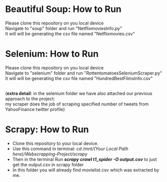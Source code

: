 # Beautiful Soup: How to Run

Please clone this repository on you local device <br/>
Navigate to "soup" folder and run "NetflixmoviesInfo.py" <br/>
It will will be generating the csv file named "Netflixmovies.csv" 

# Selenium: How to Run

Please clone this repository on you local device <br/>
Navigate to "selenium" folder and run "RottentomatoesSeleniumScraper.py" <br/>
It will will be generating the csv file named "HundredBestFilmsInfo.csv" <br/> <br/>

(<b>extra detail</b>: in the selenium folder we have also attached our previous approach to the project: <br/>
my scraper does the job of scraping specified number of tweets from YahooFinance twitter profile)

# Scrapy: How to Run
- Clone this repository to your local device.
- Use this command in terminal: _cd /mnt/(Your Local Path here)/Webscrapping-Project/scrapy_
- Then in the terminal Run **_scrapy crawl t1_spider -O output.csv_**  to just get the output.csv in scrapy folder
- In this folder you will already find movielist.csv which was extracted by me.
